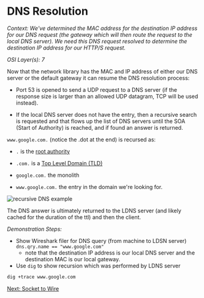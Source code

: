 # DNS Resolution

_Context: We've determined the MAC address for the destination IP address for our DNS request (the gateway which will then route the request to the local DNS server). We need this DNS request resolved to determine the destination IP address for our HTTP/S request._

_OSI Layer(s): 7_

Now that the network library has the MAC and IP address of either our DNS server or the default gateway it can resume the DNS resolution process:

* Port 53 is opened to send a UDP request to a DNS server (if the response size is larger than an allowed UDP datagram, TCP will be used instead).

* If the local DNS server does not have the entry, then a recursive search is requested and that flows up the list of DNS servers until the SOA (Start of Authority) is reached, and if found an answer is returned.

``www.google.com.`` (notice the .dot at the end) is recursed as:

* ``.`` is the [root authority](https://en.wikipedia.org/wiki/Root_name_server)

* ``.com.`` is a [Top Level Domain (TLD)](https://en.wikipedia.org/wiki/List_of_Internet_top-level_domains)

* ``google.com.`` the monolith

* ``www.google.com.`` the entry in the domain we're looking for.

![recursive DNS example](https://i.stack.imgur.com/ORZ2C.gif)

The DNS answer is ultimately returned to the LDNS server (and likely cached for the duration of the ttl) and then the client. 

_Demonstration Steps:_
* Show Wireshark filer for DNS query (from machine to LDSN server)
``dns.qry.name == "www.google.com"``
  * note that the destination IP address is our local DNS server and the destination MAC is our local gateway.
* Use ``dig`` to show recursion which was performed by LDNS server
```bash
dig +trace www.google.com
```

[Next: Socket to Wire](./6-Socket2Wire.md)